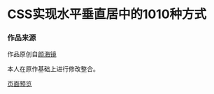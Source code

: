 <meta charset="utf-8">

# CSS实现水平垂直居中的1010种方式

### 作品来源
作品原创自[颜海镜](https://yanhaijing.com/css/2018/01/17/horizontal-vertical-center/)  
 
本人在原作基础上进行修改整合。  

[页面预览](https://jaceykan.github.io/MaterialLibrary/CSS%E5%AE%9E%E7%8E%B0%E6%B0%B4%E5%B9%B3%E5%9E%82%E7%9B%B4%E5%B1%85%E4%B8%AD%E7%9A%841010%E7%A7%8D%E6%96%B9%E5%BC%8F/20181018test.html)



